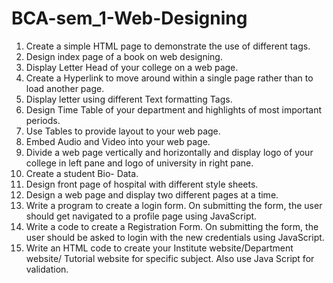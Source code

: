 # BCA-sem_1-Web-Designing

1. Create a simple HTML page to demonstrate the use of different tags.
2. Design index page of a book on web designing.
3. Display Letter Head of your college on a web page.
4. Create a Hyperlink to move around within a single page rather than to load
another page.
5. Display letter using different Text formatting Tags.
6. Design Time Table of your department and highlights of most important periods.
7. Use Tables to provide layout to your web page.
8. Embed Audio and Video into your web page.
9. Divide a web page vertically and horizontally and display logo of your college in
left pane and logo of university in right pane.
10. Create a student Bio- Data.
11. Design front page of hospital with different style sheets.
12. Design a web page and display two different pages at a time.
13. Write a program to create a login form. On submitting the form, the user should
get navigated to a profile page using JavaScript.
14. Write a code to create a Registration Form. On submitting the form, the user should
be asked to login with the new credentials using JavaScript.
15. Write an HTML code to create your Institute website/Department website/ Tutorial
website for specific subject. Also use Java Script for validation.

